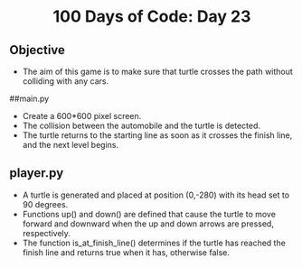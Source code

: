 <h1 align="center">
    100 Days of Code: Day 23
  <br>
</h1>

## Objective
- The aim of this game is to make sure that turtle crosses the path without colliding with any cars.

##main.py
- Create a 600*600 pixel screen.
- The collision between the automobile and the turtle is detected.
- The turtle returns to the starting line as soon as it crosses the finish line, and the next level begins.

## player.py
- A turtle is generated and placed at position (0,-280) with its head set to 90 degrees.
- Functions up() and down() are defined that cause the turtle to move forward and downward when the up and down arrows are pressed, respectively.
- The function is_at_finish_line() determines if the turtle has reached the finish line and returns true when it has, otherwise false.
